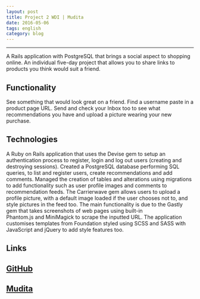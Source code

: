 ```yaml
---
layout: post
title: Project 2 WDI | Mudita
date: 2016-05-06
tags: english
category: blog
---
```

-----------

A Rails application with PostgreSQL that brings a social aspect to shopping online.
An individual five-day project that allows you to share links to products you think would suit a friend.

Functionality
-----------
See something that would look great on a friend. Find a username paste in a product page URL. Send and check your Inbox too to see what recommendations you have and upload a picture wearing your new purchase.

Technologies
-----------
A Ruby on Rails application that uses the Devise gem to setup an authentication process to register, login and log out users (creating and destroying sessions). Created a PostgreSQL database performing SQL queries, to list and register users, create recommendations and add comments. Managed the creation of tables and alterations using migrations to add functionality such as user profile images and comments to recommendation feeds. The Carrierwave gem allows users to upload a profile picture, with a default image loaded if the user chooses not to, and style pictures in the feed too. The main functionality is due to the Gastly gem that takes screenshots of web pages using built-in Phantom.js and MiniMagick to scrape the inputted URL. The application customises templates from Foundation styled using SCSS and SASS with JavaScript and jQuery to add style features too.

Links
-----------
[GitHub](https://github.com/RosannaRossington/wdi-project-2)
-----------
[Mudita](https://the-mudita.herokuapp.com/)
-----------
